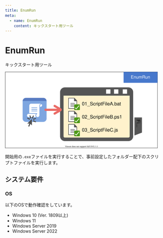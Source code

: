 ```yaml
---
title: EnumRun
meta:
  - name: EnumRun
    content: キックスタート用ツール
---
```


# EnumRun

キックスタート用ツール

<img src="./top01.drawio.svg" width="500">

開始用の``.exe``ファイルを実行することで、事前設定したフォルダー配下のスクリプトファイルを実行します。

## システム要件

### OS

以下のOSで動作確認をしています。
- Windows 10 (Ver. 1809以上)
- Windows 11
- Windows Server 2019
- Windows Server 2022



